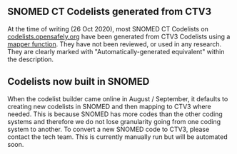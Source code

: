 ## SNOMED CT Codelists generated from CTV3

At the time of writing (26 Oct 2020), most SNOMED CT Codelists on [codelists.opensafely.org](https://codelists.opensafely.org/)
have been generated from CTV3 Codelists using 
a [mapper function](https://github.com/opensafely/opencodelists/blob/master/mappings/ctv3sctmap2/mappers.py).
They have not been reviewed, or used in any research. They are clearly marked with 
"Automatically-generated equivalent" within the description. 

## Codelists now built in SNOMED

When the codelist builder came online in August / September, it defaults to creating
new codelists in SNOMED and then mapping to CTV3 where needed. This is because SNOMED has more codes than 
the other coding systems and therefore we do not lose granularity going from one coding system to another.
To convert a new SNOMED code to CTV3, please contact the tech team. This is currently manually run but will 
be automated soon.  

 
